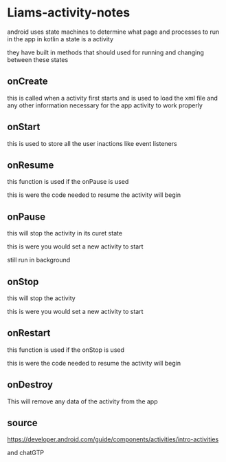 # Liams-activity-notes

android uses state machines to determine what page and processes to run in the app in kotlin a state is a activity 

they have built in methods that should used for running and changing between these states

## onCreate
this is called when a activity first starts and is used to load the xml file and any other information necessary for the app activity to work properly

## onStart
this is used to store all the user inactions like event listeners

## onResume
this function is used if the onPause is used

this is were the code needed to resume the activity will begin

## onPause
this will stop the activity in its curet state

this is were you would set a new activity to start 

still run in background

## onStop
this will stop the activity

this is were you would set a new activity to start

## onRestart
this function is used if the onStop is used

this is were the code needed to resume the activity will begin

## onDestroy
This will remove any data of the activity from the app

## source
https://developer.android.com/guide/components/activities/intro-activities

and chatGTP